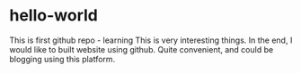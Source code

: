 # hello-world
This is  first github repo - learning
This is very interesting things. In the end, 
I would like to built website using github. Quite convenient, and could be blogging using this platform. 
